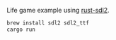 Life game example using [rust-sdl2](https://docs.rs/sdl2/latest/sdl2/).

```sh
brew install sdl2 sdl2_ttf
cargo run
```
